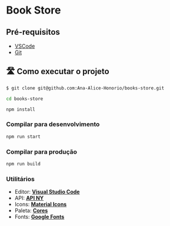 # Book Store

## Pré-requisitos

- [VSCode](https://code.visualstudio.com/)
- [Git](https://git-scm.com)

## 🛣️ Como executar o projeto

```sh
$ git clone git@github.com:Ana-Alice-Honorio/books-store.git
```

```sh
cd books-store
```

```sh
npm install
```

### Compilar para desenvolvimento

```sh
npm run start
```

### Compilar para produção

```sh
npm run build
```

### **Utilitários**

- Editor: **[Visual Studio Code](https://code.visualstudio.com/)**
- API: **[API NY](https://developer.nytimes.com/)**
- Icons: **[Material Icons](https://mui.com/material-ui/material-icons)**
- Paleta: **[Cores](https://paletadecores.com/paleta/9d9e94/c99e93/f59d92/e5b8ad/d5d2c8/)**
- Fonts: **[Google Fonts](https://fonts.google.com/)**

